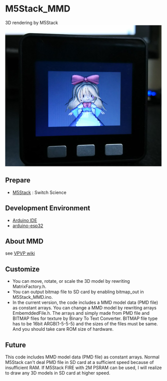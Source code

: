 # M5Stack_MMD
3D rendering by M5Stack<br>
 ![MMD](doc/MMD.jpg)
 
## Prepare
- [M5Stack](https://www.switch-science.com/catalog/3647/)  : Switch Science

## Development Environment
- [Arduino IDE](https://www.arduino.cc/en/main/software)
- [arduino-esp32](https://github.com/espressif/arduino-esp32)

## About MMD
see [VPVP wiki](https://www6.atwiki.jp/vpvpwiki)

## Customize
- You can move, rotate, or scale the 3D model by rewriting MatrixFactory.h.
- You can output bitmap file to SD card by enabling bitmap_out in M5Stack_MMD.ino.
- In the current version, the code includes a MMD model data (PMD file) as constant arrays.
  You can change a MMD model by rewriting  arrays EmbemddedFile.h.
  The arrays and simply made from PMD file and BITMAP files for texture by Binary To Text Converter.
  BITMAP file type has to be 16bit ARGB(1-5-5-5) and the sizes of the files must be same.
  And you should take care ROM size of hardware.

## Future
This code includes MMD model data (PMD file) as constant arrays. Normal M5Stack can't deal PMD file in SD card at a sufficient speed because of insufficient RAM. 
If M5Stack FIRE with 2M PSRAM can be used, I will realize to draw any 3D models in SD card at higher speed.
